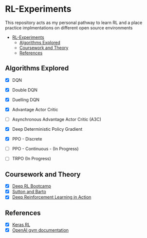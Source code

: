 # RL-Experiments
This repository acts as my personal pathway to learn RL and a place practice implmentations on different open source environments
- [RL-Experiments](#rl-experiments)
  - [Algorithms Explored](#algorithms-explored)
  - [Coursework and Theory](#coursework-and-theory)
  - [References](#references)


## Algorithms Explored

- [x] DQN
- [x] Double DQN
- [x] Duelling DQN
- [x] Advantage Actor Critic
- [ ] Asynchronous Advantage Actor Critic (A3C)
- [x] Deep Deterministic Policy Gradient
- [x] PPO - Discrete
- [ ] PPO - Continuous - (In Progress)
- [ ] TRPO (In Progress)


## Coursework and Theory
- [x] [Deep RL Bootcamp](https://sites.google.com/view/deep-rl-bootcamp/lectures)
- [x] [Sutton and Barto](http://www.incompleteideas.net/book/RLbook2020.pdf)
- [x] [Deep Reinforcement Learning in Action](https://www.amazon.com/Deep-Reinforcement-Learning-Action-Alexander/dp/1617295434/?_encoding=UTF8&pd_rd_w=KawID&content-id=amzn1.sym.03bef33a-a357-4fe3-9505-7fd4d6236957&pf_rd_p=03bef33a-a357-4fe3-9505-7fd4d6236957&pf_rd_r=68ZM5MH1ZZHZYQWSVYK8&pd_rd_wg=EEAa7&pd_rd_r=5705cbb2-1fe4-4397-a202-03ee73a80f21&ref_=pd_gw_ci_mcx_mr_hp_d) 

## References
- [x] [Keras RL](https://keras.io/examples/rl/)
- [x] [OpenAI gym documentation](https://www.gymlibrary.ml/)